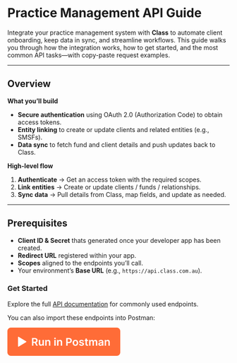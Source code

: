# Practice Management API Guide

Integrate your practice management system with **Class** to automate client onboarding, keep data in sync, and streamline workflows. This guide walks you through how the integration works, how to get started, and the most common API tasks—with copy-paste request examples.



---

## Overview

**What you’ll build**

- **Secure authentication** using OAuth 2.0 (Authorization Code) to obtain access tokens.
- **Entity linking** to create or update clients and related entities (e.g., SMSFs).
- **Data sync** to fetch fund and client details and push updates back to Class.

**High-level flow**

1. **Authenticate** → Get an access token with the required scopes.  
2. **Link entities** → Create or update clients / funds / relationships.  
3. **Sync data** → Pull details from Class, map fields, and update as needed.

---

## Prerequisites

- **Client ID & Secret** thats generated once your developer app has been created.
- **Redirect URL** registered within your app.
- **Scopes** aligned to the endpoints you’ll call.
- Your environment’s **Base URL** (e.g., `https://api.class.com.au`).

### Get Started
Explore the full [API documentation](./guides/Practice%20Management%20Guide.yaml) for commonly used endpoints.

You can also import these endpoints into Postman:

[![Run in Postman](./images/postman.svg)](https://app.getpostman.com/run-collection/31317481-ced2ed1d-f59b-429e-b276-1f69fc6b2c51?action=collection%2Ffork&source=rip_markdown&collection-url=entityId%3D31317481-ced2ed1d-f59b-429e-b276-1f69fc6b2c51%26entityType%3Dcollection%26workspaceId%3D78b42111-b0cd-4d64-8f5d-10d32cf32a0c)
